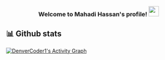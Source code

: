 <h3 align="center">
  Welcome to Mahadi Hassan's profile!
  <img src="https://media.giphy.com/media/hvRJCLFzcasrR4ia7z/giphy.gif" width="28">
</h3>


<!--
**itsmahadi007/itsmahadi007** is a ✨ _special_ ✨ repository because its `README.md` (this file) appears on your GitHub profile.

Here are some ideas to get you started:

- 🔭 I’m currently working on ...
- 🌱 I’m currently learning ...
- 👯 I’m looking to collaborate on ...
- 🤔 I’m looking for help with ...
- 💬 Ask me about ...
- 📫 How to reach me: ...
- 😄 Pronouns: ...
- ⚡ Fun fact: ...
-->

## 📊 Github stats


<!-- https://github.com/itsmahadi007/github-readme-activity-graph -->
<a href="https://github.com/itsmahadi007/github-readme-activity-graph"><img alt="DenverCoder1's Activity Graph" src="https://denvercoder1-activity-graph.herokuapp.com/graph/?username=itsmahadi007&bg_color=1F222E&color=F8D866&line=F85D7F&point=FFFFFF&hide_border=true" /></a>
